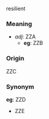 resilient
### Meaning
+ _adj_: ZZA
    + __eg__: ZZB

### Origin

ZZC

### Synonym

__eg__: ZZD

+ ZZE


